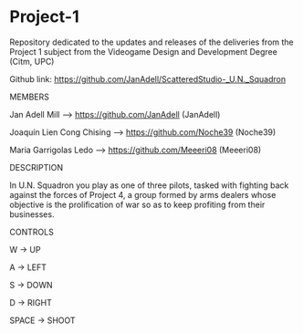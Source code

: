 # Project-1
Repository dedicated to the updates and releases of the deliveries from the Project 1 subject from the Videogame Design and Development Degree (Citm, UPC)


Github link: https://github.com/JanAdell/ScatteredStudio-_U.N._Squadron


  MEMBERS
  
Jan Adell Mill --> https://github.com/JanAdell (JanAdell)

Joaquín Lien Cong Chising --> https://github.com/Noche39 (Noche39)

Maria Garrigolas Ledo --> https://github.com/Meeeri08 (Meeeri08)

  DESCRIPTION

In U.N. Squadron you play as one of three pilots, tasked with fighting back against the forces of Project 4, a group formed by arms dealers whose objective is the prolification of war so as to keep profiting from their businesses.

  CONTROLS

W -> UP

A -> LEFT

S -> DOWN

D -> RIGHT

SPACE -> SHOOT